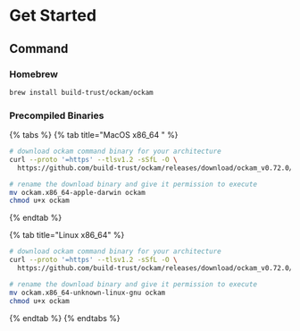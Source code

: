 # Get Started

## Command

### Homebrew

```bash
brew install build-trust/ockam/ockam
```

### Precompiled Binaries

{% tabs %}
{% tab title="MacOS x86_64 " %}
```bash
# download ockam command binary for your architecture
curl --proto '=https' --tlsv1.2 -sSfL -O \
  https://github.com/build-trust/ockam/releases/download/ockam_v0.72.0/ockam.x86_64-apple-darwin

# rename the download binary and give it permission to execute
mv ockam.x86_64-apple-darwin ockam
chmod u+x ockam
```
{% endtab %}

{% tab title="Linux x86_64" %}
```bash
# download ockam command binary for your architecture
curl --proto '=https' --tlsv1.2 -sSfL -O \
  https://github.com/build-trust/ockam/releases/download/ockam_v0.72.0/ockam.x86_64-unknown-linux-gnu

# rename the download binary and give it permission to execute
mv ockam.x86_64-unknown-linux-gnu ockam
chmod u+x ockam
```
{% endtab %}
{% endtabs %}

### &#x20;
